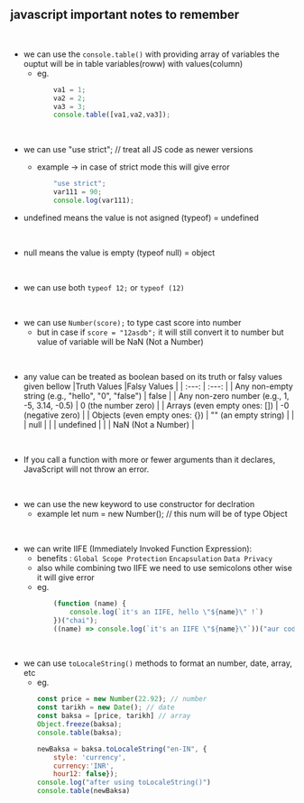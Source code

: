 ## javascript important notes to remember

<br>

 - we can use the `console.table()` with providing array of variables 
 the ouptut will be in table variables(roww) with values(column)
    - eg.
        ```js
            va1 = 1;
            va2 = 2;
            va3 = 3;
            console.table([va1,va2,va3]);
        ```

<br>
 
 - we can use "use strict"; // treat all JS code as newer versions
    - example -> in case of strict mode this will give error
        ```js
            "use strict";
            var111 = 90;
            console.log(var111);
        ```

 - undefined means the value is not asigned (typeof) = undefined

<br>

 - null means the value is empty (typeof null) = object

<br>

 - we can use both `typeof 12;` or `typeof (12)`

<br>

 - we can use `Number(score);` to type cast score into number
   - but in case if `score = "12asdb";` it will still convert it to number but value of variable will be NaN (Not a Number)
   
<br>

 - any value can be treated as boolean based on its truth or falsy values given bellow
    |Truth Values                                        |Falsy Values          |
    | :---:                                              | :---:                |
    | Any non-empty string (e.g., "hello", "0", "false") | false                |
    | Any non-zero number (e.g., 1, -5, 3.14, -0.5)      | 0 (the number zero)  |
    | Arrays (even empty ones: [])                       | -0 (negative zero)   |
    | Objects (even empty ones: {})                      | "" (an empty string) |
    |                                                    | null                 |
    |                                                    | undefined            |
    |                                                    | NaN (Not a Number)   |

<br>

 - If you call a function with more or fewer arguments than it declares, JavaScript will not throw an error.

<br>

- we can use the new keyword to use constructor for declration 
  - example
  let num = new Number(); // this num will be of type Object

<br>

 - we can write IIFE (Immediately Invoked Function Expression):
   - benefits : `Global Scope Protection` `Encapsulation` `Data Privacy`
   - also while combining two IIFE we need to use semicolons other wise it will give error
   - eg. 
        ```js
            (function (name) {
                console.log(`it's an IIFE, hello \"${name}\" !`)
            })("chai");
            ((name) => console.log(`it's an IIFE \"${name}\"`))("aur code");
        ```
          
<br>

 - we can use `toLocaleString()` methods to format an number, date, array, etc
   - eg. 
        ```js
        const price = new Number(22.92); // number
        const tarikh = new Date(); // date
        const baksa = [price, tarikh] // array
        Object.freeze(baksa);
        console.table(baksa);

        newBaksa = baksa.toLocaleString("en-IN", {
            style: 'currency', 
            currency:'INR',
            hour12: false});
        console.log("after using toLocaleString()")
        console.table(newBaksa)
        ```